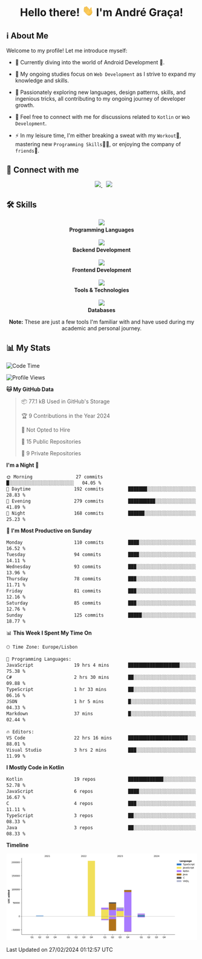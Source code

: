 <h1 align="center">Hello there! <img src="https://raw.githubusercontent.com/ABSphreak/ABSphreak/master/gifs/Hi.gif" width="30"> I'm André Graça!</h1>

## ℹ️ About Me

Welcome to my profile! Let me introduce myself:

- 🔭 Currently diving into the world of Android Development 📱.

- 🌱 My ongoing studies focus on `Web Development` as I strive to expand my knowledge and skills.
 
- 🚀 Passionately exploring new languages, design patterns, skills, and ingenious tricks, all contributing to my ongoing journey of developer growth.

- 💬 Feel free to connect with me for discussions related to `Kotlin` or `Web Development`.

- ⚡ In my leisure time, I'm either breaking a sweat with my `Workout`💪, mastering new `Programming Skills`👨‍💻, or enjoying the company of `friends`👥.

## 🤝 Connect with me

<p align="center">
  <a style="margin-left: 10px;" target="_blank" href="mailto:sindrome.gracinha@gmail.com">
    <img width="50px" src="https://play-lh.googleusercontent.com/KSuaRLiI_FlDP8cM4MzJ23ml3og5Hxb9AapaGTMZ2GgR103mvJ3AAnoOFz1yheeQBBI">
  </a>
  <a style="margin-left: 10px;" target="_blank" href="https://twitter.com/Andre_Graca3">
    <img src="https://skillicons.dev/icons?i=twitter">
  </a>
</p>

## 🛠️ Skills

<div align="center">
  <p align="center">
    <img src="https://skillicons.dev/icons?i=kotlin,java,js,ts,python,c&perline=6" /><br/>
    <b>Programming Languages</b><br/><br/>
    <img src="https://skillicons.dev/icons?i=spring,nodejs,express&perline=5" /><br/>
    <b>Backend Development</b><br/><br/>
    <img src="https://skillicons.dev/icons?i=react,nextjs,html,css,bootstrap,tailwind&perline=6" /><br/>
    <b>Frontend Development</b><br/><br/>
    <img src="https://skillicons.dev/icons?i=docker,linux,bash,git,github,androidstudio,jenkins,postman&perline=9" /><br/>
    <b>Tools & Technologies</b><br/><br/>
    <img src="https://skillicons.dev/icons?i=postgres,mongodb&perline=2" /><br/>
    <b>Databases</b>
  </p> 
  <p align="center"><b>Note:</b> These are just a few tools I'm familiar with and have used during my academic and personal journey.</p>
</div>

## 📊 My Stats

<!--START_SECTION:waka-->
![Code Time](http://img.shields.io/badge/Code%20Time-702%20hrs%2018%20mins-blue)

![Profile Views](http://img.shields.io/badge/Profile%20Views-14-blue)

**🐱 My GitHub Data** 

> 📦 77.1 kB Used in GitHub's Storage 
 > 
> 🏆 9 Contributions in the Year 2024
 > 
> 🚫 Not Opted to Hire
 > 
> 📜 15 Public Repositories 
 > 
> 🔑 9 Private Repositories 
 > 
**I'm a Night 🦉** 

```text
🌞 Morning                27 commits          █░░░░░░░░░░░░░░░░░░░░░░░░   04.05 % 
🌆 Daytime                192 commits         ███████░░░░░░░░░░░░░░░░░░   28.83 % 
🌃 Evening                279 commits         ██████████░░░░░░░░░░░░░░░   41.89 % 
🌙 Night                  168 commits         ██████░░░░░░░░░░░░░░░░░░░   25.23 % 
```
📅 **I'm Most Productive on Sunday** 

```text
Monday                   110 commits         ████░░░░░░░░░░░░░░░░░░░░░   16.52 % 
Tuesday                  94 commits          ████░░░░░░░░░░░░░░░░░░░░░   14.11 % 
Wednesday                93 commits          ███░░░░░░░░░░░░░░░░░░░░░░   13.96 % 
Thursday                 78 commits          ███░░░░░░░░░░░░░░░░░░░░░░   11.71 % 
Friday                   81 commits          ███░░░░░░░░░░░░░░░░░░░░░░   12.16 % 
Saturday                 85 commits          ███░░░░░░░░░░░░░░░░░░░░░░   12.76 % 
Sunday                   125 commits         █████░░░░░░░░░░░░░░░░░░░░   18.77 % 
```


📊 **This Week I Spent My Time On** 

```text
🕑︎ Time Zone: Europe/Lisbon

💬 Programming Languages: 
JavaScript               19 hrs 4 mins       ███████████████████░░░░░░   75.38 % 
C#                       2 hrs 30 mins       ██░░░░░░░░░░░░░░░░░░░░░░░   09.88 % 
TypeScript               1 hr 33 mins        ██░░░░░░░░░░░░░░░░░░░░░░░   06.16 % 
JSON                     1 hr 5 mins         █░░░░░░░░░░░░░░░░░░░░░░░░   04.33 % 
Markdown                 37 mins             █░░░░░░░░░░░░░░░░░░░░░░░░   02.44 % 

🔥 Editors: 
VS Code                  22 hrs 16 mins      ██████████████████████░░░   88.01 % 
Visual Studio            3 hrs 2 mins        ███░░░░░░░░░░░░░░░░░░░░░░   11.99 % 
```

**I Mostly Code in Kotlin** 

```text
Kotlin                   19 repos            █████████████░░░░░░░░░░░░   52.78 % 
JavaScript               6 repos             ████░░░░░░░░░░░░░░░░░░░░░   16.67 % 
C                        4 repos             ███░░░░░░░░░░░░░░░░░░░░░░   11.11 % 
TypeScript               3 repos             ██░░░░░░░░░░░░░░░░░░░░░░░   08.33 % 
Java                     3 repos             ██░░░░░░░░░░░░░░░░░░░░░░░   08.33 % 
```



**Timeline**

![Lines of Code chart](https://raw.githubusercontent.com/AndreGraca3/AndreGraca3/main/assets/bar_graph.png)


 Last Updated on 27/02/2024 01:12:57 UTC
<!--END_SECTION:waka-->
